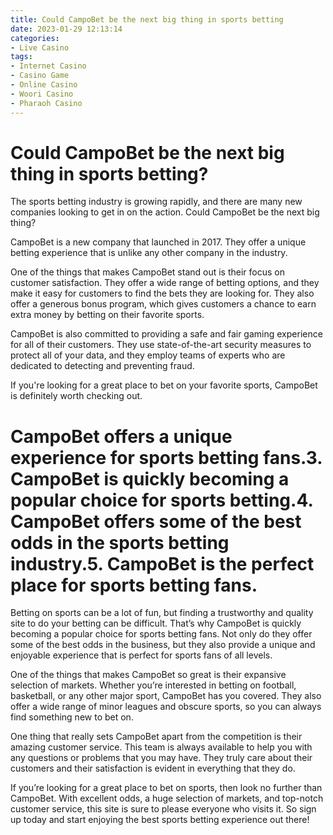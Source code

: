 ```yaml
---
title: Could CampoBet be the next big thing in sports betting
date: 2023-01-29 12:13:14
categories:
- Live Casino
tags:
- Internet Casino
- Casino Game
- Online Casino
- Woori Casino
- Pharaoh Casino
---
```



#  Could CampoBet be the next big thing in sports betting?

The sports betting industry is growing rapidly, and there are many new companies looking to get in on the action. Could CampoBet be the next big thing?

CampoBet is a new company that launched in 2017. They offer a unique betting experience that is unlike any other company in the industry.

One of the things that makes CampoBet stand out is their focus on customer satisfaction. They offer a wide range of betting options, and they make it easy for customers to find the bets they are looking for. They also offer a generous bonus program, which gives customers a chance to earn extra money by betting on their favorite sports.

CampoBet is also committed to providing a safe and fair gaming experience for all of their customers. They use state-of-the-art security measures to protect all of your data, and they employ teams of experts who are dedicated to detecting and preventing fraud.

If you're looking for a great place to bet on your favorite sports, CampoBet is definitely worth checking out.

#  CampoBet offers a unique experience for sports betting fans.3. CampoBet is quickly becoming a popular choice for sports betting.4. CampoBet offers some of the best odds in the sports betting industry.5. CampoBet is the perfect place for sports betting fans.

Betting on sports can be a lot of fun, but finding a trustworthy and quality site to do your betting can be difficult. That’s why CampoBet is quickly becoming a popular choice for sports betting fans. Not only do they offer some of the best odds in the business, but they also provide a unique and enjoyable experience that is perfect for sports fans of all levels.

One of the things that makes CampoBet so great is their expansive selection of markets. Whether you’re interested in betting on football, basketball, or any other major sport, CampoBet has you covered. They also offer a wide range of minor leagues and obscure sports, so you can always find something new to bet on.

One thing that really sets CampoBet apart from the competition is their amazing customer service. This team is always available to help you with any questions or problems that you may have. They truly care about their customers and their satisfaction is evident in everything that they do.

If you’re looking for a great place to bet on sports, then look no further than CampoBet. With excellent odds, a huge selection of markets, and top-notch customer service, this site is sure to please everyone who visits it. So sign up today and start enjoying the best sports betting experience out there!
